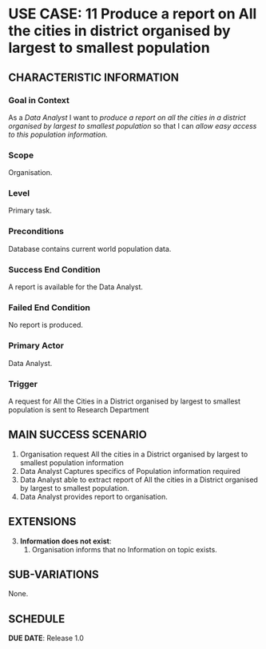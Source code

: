 # USE CASE: 11 Produce a report on All the cities in district organised by largest to smallest population

## CHARACTERISTIC INFORMATION

### Goal in Context

As a *Data Analyst* I want to *produce a report on all the cities in a district organised by largest to smallest population* so that I can *allow easy access to this population information.*

### Scope

Organisation.

### Level

Primary task.

### Preconditions

Database contains current world population data.

### Success End Condition

A report is available for the Data Analyst.

### Failed End Condition

No report is produced.

### Primary Actor

Data Analyst.

### Trigger

A request for All the Cities in a District organised by largest to smallest population is sent to Research Department

## MAIN SUCCESS SCENARIO

1. Organisation request All the cities in a District organised by largest to smallest population information
2. Data Analyst Captures specifics of Population information required
3. Data Analyst able to extract report of All the cities in a District organised by largest to smallest population.
4. Data Analyst provides report to organisation.



## EXTENSIONS

3. **Information does not exist**:
   1. Organisation informs that no Information on topic exists.

## SUB-VARIATIONS

None.

## SCHEDULE

**DUE DATE**: Release 1.0
